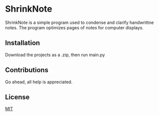 # ShrinkNote
ShrinkNote is a simple program used to condense and clarify handwrittne notes.  The program optimizes pages of notes for
computer displays.

## Installation
Download the projects as a .zip, then run main.py

## Contributions
Go ahead, all help is appreciated.

## License
[MIT](https://choosealicense.com/licenses/mit/#)
